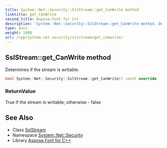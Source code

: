```yaml
---
title: System::Net::Security::SslStream::get_CanWrite method
linktitle: get_CanWrite
second_title: Aspose.Font for C++
description: 'System::Net::Security::SslStream::get_CanWrite method. Determines if the stream is writable in C++.'
type: docs
weight: 1800
url: /cpp/system.net.security/sslstream/get_canwrite/
---
```

## SslStream::get_CanWrite method


Determines if the stream is writable.

```cpp
bool System::Net::Security::SslStream::get_CanWrite() const override
```


### ReturnValue

True if the stream is writable; otherwise - false

## See Also

* Class [SslStream](../)
* Namespace [System::Net::Security](../../)
* Library [Aspose.Font for C++](../../../)
